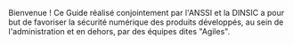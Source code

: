 Bienvenue ! Ce Guide réalisé conjointement par l'ANSSI et la DINSIC a pour but de favoriser la sécurité numérique des produits développés, au sein de l'administration et en dehors, par des équipes dites "Agiles".

